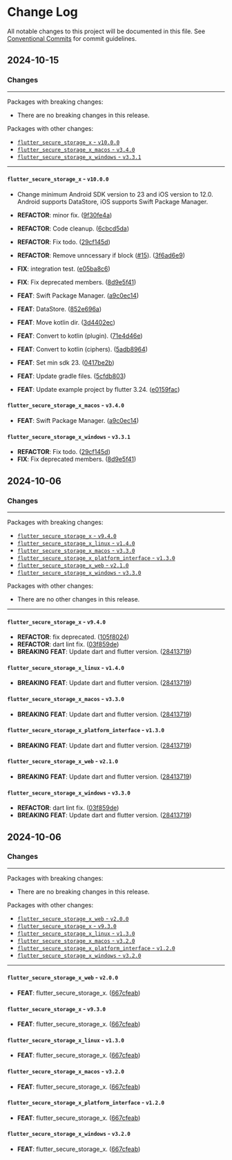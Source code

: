 # Change Log

All notable changes to this project will be documented in this file.
See [Conventional Commits](https://conventionalcommits.org) for commit guidelines.

## 2024-10-15

### Changes

---

Packages with breaking changes:

 - There are no breaking changes in this release.

Packages with other changes:

 - [`flutter_secure_storage_x` - `v10.0.0`](#flutter_secure_storage_x---v1000)
 - [`flutter_secure_storage_x_macos` - `v3.4.0`](#flutter_secure_storage_x_macos---v340)
 - [`flutter_secure_storage_x_windows` - `v3.3.1`](#flutter_secure_storage_x_windows---v331)

---

#### `flutter_secure_storage_x` - `v10.0.0`

 - Change minimum Android SDK version to 23 and iOS version to 12.0. Android supports DataStore, iOS supports Swift Package Manager.

 - **REFACTOR**: minor fix. ([9f30fe4a](https://github.com/koji-1009/flutter_secure_storage/commit/9f30fe4adbd295b45da34f38d0c40b43760b3512))
 - **REFACTOR**: Code cleanup. ([6cbcd5da](https://github.com/koji-1009/flutter_secure_storage/commit/6cbcd5da2152bf73b03b84fff1952be681c016f7))
 - **REFACTOR**: Fix todo. ([29cf145d](https://github.com/koji-1009/flutter_secure_storage/commit/29cf145dde3ad152f9830456468d4861fabc365a))
 - **REFACTOR**: Remove unncessary if block ([#15](https://github.com/koji-1009/flutter_secure_storage/issues/15)). ([3f6ad6e9](https://github.com/koji-1009/flutter_secure_storage/commit/3f6ad6e91e927d5abcf974368151d0be8c867128))
 - **FIX**: integration test. ([e05ba8c6](https://github.com/koji-1009/flutter_secure_storage/commit/e05ba8c6c6b7b7c6c8a0a8216190e4d62c42deeb))
 - **FIX**: Fix deprecated members. ([8d9e5f41](https://github.com/koji-1009/flutter_secure_storage/commit/8d9e5f411af101cca97a119ca05d505e8c9424c8))
 - **FEAT**: Swift Package Manager. ([a9c0ec14](https://github.com/koji-1009/flutter_secure_storage/commit/a9c0ec14f88586523e0ce3289da10992bd453d23))
 - **FEAT**: DataStore. ([852e696a](https://github.com/koji-1009/flutter_secure_storage/commit/852e696a45f209cca18d201a18cb8e754fc038fc))
 - **FEAT**: Move kotlin dir. ([3d4402ec](https://github.com/koji-1009/flutter_secure_storage/commit/3d4402ecb56f41f4be1c26b1ac5d49ebe6b7599b))
 - **FEAT**: Convert to kotlin (plugin). ([71e4d46e](https://github.com/koji-1009/flutter_secure_storage/commit/71e4d46e954de9922ade0254c3c8d1e8d8b93e3b))
 - **FEAT**: Convert to kotlin (ciphers). ([5adb8964](https://github.com/koji-1009/flutter_secure_storage/commit/5adb8964f1199e3830b4b4246007ab9218ca0c99))
 - **FEAT**: Set min sdk 23. ([0417be2b](https://github.com/koji-1009/flutter_secure_storage/commit/0417be2be197e2427279f297c96b3eba4a0073aa))
 - **FEAT**: Update gradle files. ([5cfdb803](https://github.com/koji-1009/flutter_secure_storage/commit/5cfdb8033a17933cc51950b324d38ab4c0b4574c))
 - **FEAT**: Update example project by flutter 3.24. ([e0159fac](https://github.com/koji-1009/flutter_secure_storage/commit/e0159facf8129cfbb7ef86317afd8ca34aa1ee1c))

#### `flutter_secure_storage_x_macos` - `v3.4.0`

 - **FEAT**: Swift Package Manager. ([a9c0ec14](https://github.com/koji-1009/flutter_secure_storage/commit/a9c0ec14f88586523e0ce3289da10992bd453d23))

#### `flutter_secure_storage_x_windows` - `v3.3.1`

 - **REFACTOR**: Fix todo. ([29cf145d](https://github.com/koji-1009/flutter_secure_storage/commit/29cf145dde3ad152f9830456468d4861fabc365a))
 - **FIX**: Fix deprecated members. ([8d9e5f41](https://github.com/koji-1009/flutter_secure_storage/commit/8d9e5f411af101cca97a119ca05d505e8c9424c8))


## 2024-10-06

### Changes

---

Packages with breaking changes:

 - [`flutter_secure_storage_x` - `v9.4.0`](#flutter_secure_storage_x---v940)
 - [`flutter_secure_storage_x_linux` - `v1.4.0`](#flutter_secure_storage_x_linux---v140)
 - [`flutter_secure_storage_x_macos` - `v3.3.0`](#flutter_secure_storage_x_macos---v330)
 - [`flutter_secure_storage_x_platform_interface` - `v1.3.0`](#flutter_secure_storage_x_platform_interface---v130)
 - [`flutter_secure_storage_x_web` - `v2.1.0`](#flutter_secure_storage_x_web---v210)
 - [`flutter_secure_storage_x_windows` - `v3.3.0`](#flutter_secure_storage_x_windows---v330)

Packages with other changes:

 - There are no other changes in this release.

---

#### `flutter_secure_storage_x` - `v9.4.0`

 - **REFACTOR**: fix deprecated. ([105f8024](https://github.com/koji-1009/flutter_secure_storage/commit/105f8024ac8b8b4865aa38aa56edc7b7709dc99b))
 - **REFACTOR**: dart lint fix. ([03f859de](https://github.com/koji-1009/flutter_secure_storage/commit/03f859deaa57d3a1d16fe514f9fc3776ba991735))
 - **BREAKING** **FEAT**: Update dart and flutter version. ([28413719](https://github.com/koji-1009/flutter_secure_storage/commit/28413719b1aff6159590305afa24601f1f784389))

#### `flutter_secure_storage_x_linux` - `v1.4.0`

 - **BREAKING** **FEAT**: Update dart and flutter version. ([28413719](https://github.com/koji-1009/flutter_secure_storage/commit/28413719b1aff6159590305afa24601f1f784389))

#### `flutter_secure_storage_x_macos` - `v3.3.0`

 - **BREAKING** **FEAT**: Update dart and flutter version. ([28413719](https://github.com/koji-1009/flutter_secure_storage/commit/28413719b1aff6159590305afa24601f1f784389))

#### `flutter_secure_storage_x_platform_interface` - `v1.3.0`

 - **BREAKING** **FEAT**: Update dart and flutter version. ([28413719](https://github.com/koji-1009/flutter_secure_storage/commit/28413719b1aff6159590305afa24601f1f784389))

#### `flutter_secure_storage_x_web` - `v2.1.0`

 - **BREAKING** **FEAT**: Update dart and flutter version. ([28413719](https://github.com/koji-1009/flutter_secure_storage/commit/28413719b1aff6159590305afa24601f1f784389))

#### `flutter_secure_storage_x_windows` - `v3.3.0`

 - **REFACTOR**: dart lint fix. ([03f859de](https://github.com/koji-1009/flutter_secure_storage/commit/03f859deaa57d3a1d16fe514f9fc3776ba991735))
 - **BREAKING** **FEAT**: Update dart and flutter version. ([28413719](https://github.com/koji-1009/flutter_secure_storage/commit/28413719b1aff6159590305afa24601f1f784389))


## 2024-10-06

### Changes

---

Packages with breaking changes:

 - There are no breaking changes in this release.

Packages with other changes:

 - [`flutter_secure_storage_x_web` - `v2.0.0`](#flutter_secure_storage_x_web---v200)
 - [`flutter_secure_storage_x` - `v9.3.0`](#flutter_secure_storage_x---v930)
 - [`flutter_secure_storage_x_linux` - `v1.3.0`](#flutter_secure_storage_x_linux---v130)
 - [`flutter_secure_storage_x_macos` - `v3.2.0`](#flutter_secure_storage_x_macos---v320)
 - [`flutter_secure_storage_x_platform_interface` - `v1.2.0`](#flutter_secure_storage_x_platform_interface---v120)
 - [`flutter_secure_storage_x_windows` - `v3.2.0`](#flutter_secure_storage_x_windows---v320)

---

#### `flutter_secure_storage_x_web` - `v2.0.0`

 - **FEAT**: flutter_secure_storage_x. ([667cfeab](https://github.com/koji-1009/flutter_secure_storage/commit/667cfeab1a8c80c26cf9e31da37e5c98a22d5e39))

#### `flutter_secure_storage_x` - `v9.3.0`

 - **FEAT**: flutter_secure_storage_x. ([667cfeab](https://github.com/koji-1009/flutter_secure_storage/commit/667cfeab1a8c80c26cf9e31da37e5c98a22d5e39))

#### `flutter_secure_storage_x_linux` - `v1.3.0`

 - **FEAT**: flutter_secure_storage_x. ([667cfeab](https://github.com/koji-1009/flutter_secure_storage/commit/667cfeab1a8c80c26cf9e31da37e5c98a22d5e39))

#### `flutter_secure_storage_x_macos` - `v3.2.0`

 - **FEAT**: flutter_secure_storage_x. ([667cfeab](https://github.com/koji-1009/flutter_secure_storage/commit/667cfeab1a8c80c26cf9e31da37e5c98a22d5e39))

#### `flutter_secure_storage_x_platform_interface` - `v1.2.0`

 - **FEAT**: flutter_secure_storage_x. ([667cfeab](https://github.com/koji-1009/flutter_secure_storage/commit/667cfeab1a8c80c26cf9e31da37e5c98a22d5e39))

#### `flutter_secure_storage_x_windows` - `v3.2.0`

 - **FEAT**: flutter_secure_storage_x. ([667cfeab](https://github.com/koji-1009/flutter_secure_storage/commit/667cfeab1a8c80c26cf9e31da37e5c98a22d5e39))

